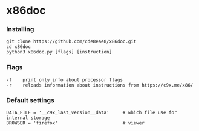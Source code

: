 # x86doc
### Installing
```
git clone https://github.com/cde8eae8/x86doc.git
cd x86doc
python3 x86doc.py [flags] [instruction]
```
### Flags
```    
-f    print only info about processor flags
-r    reloads information about instructions from https://c9x.me/x86/
```
### Default settings
```
DATA_FILE = '__c9x_last_version__data'     # which file use for internal storage
BROWSER = 'firefox'                        # viewer
```

